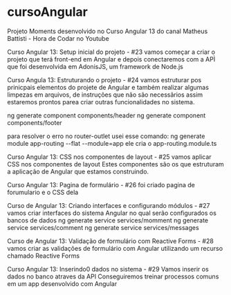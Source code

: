 # cursoAngular
Projeto Moments desenvolvido no Curso Angular 13 do canal Matheus Battisti - Hora de Codar no Youtube

Curso Angular 13: Setup inicial do projeto - #23
vamos começar a criar o projeto que terá front-end em Angular
e depois conectaremos com a APÌ que foi desenvolvida em AdonisJS, um framework de Node.js

Curso Angula 13: Estruturando o projeto - #24 
vamos estruturar pos prinicpais elementos do projete de Angular e
também realizar algumas limpezas em arquivos, de instruções que não 
são necessãrios assim estaremos prontos parea criar outras funcionalidades no sistema.

ng generate component components/header
ng generate component components/footer

para resolver o erro no router-outlet usei esse comando:
ng generate module app-routing --flat --module=app
ele cria o app-routing.module.ts

Curso Angular 13: CSS nos componentes de layout - #25
vamos aplicar CSS nos componentes de layout
Estes componentes são os que estruturam a aplicação de Angular que estamos construindo.

Curso Angular 13: Pagina de formulário - #26
foi criado pagina de forumulario e o CSS dela

Curso de Angular 13: Criando interfaces e configurando módulos - #27
vamos criar interfaces do sistema Angular no qual serão configurados os bancos de dados
ng generate service services/momment
ng generate service services/comment
ng generate service services/messages

Curso de Angular 13: Validação de formulário com Reactive Forms - #28
vamos criar as validações de formulário com Angular utilizando um recurso
chamado Reactive Forms

Curso Angular 13: Inserindo0 dados no sistema - #29
Vamos inserir os dados no banco atraves da API
Conseguiremos treinar processos comuns em um app desenvolvido com Angular 







